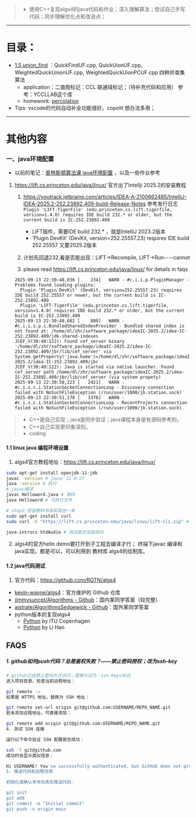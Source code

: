 > - 使用C++复现algs4的java代码和作业；深入理解算法；尝试自己手写代码；同步理解优化点和改进点；

------

# 目录：

- [1.5 union_find](1.5_union_find.md) ：QuickFindUF.cpp, QuickUionUF.cpp, WeightedQuickUnionUF.cpp, WeightedQuickUionPCUF.cpp 四种并查集算法
  - application：二值图标记：CCL 联通域标记；（待补充代码和应用） 参考：YCCLLAB这个库
  - homework: [percolation](hw1_percolation.md) 
- Tips: vscode的代码自动补全功能很好。copolit 想办法多用；

---

# 其他内容

### 一、java环境配置

- 以前的笔记：[普林斯顿算法课 java环境配置](https://blog.csdn.net/haronchou/article/details/78753222) ，以及一些作业参考

1. https://lift.cs.princeton.edu/java/linux/ 官方出了Intellji 2025.2的安装教程

   1. https://youtrack.jetbrains.com/articles/IDEA-A-2100662485/IntelliJ-IDEA-2025.2-252.23892.409-build-Release-Notes 参考发行日志
      ` Plugin 'LIFT-TigerFile' (edu.princeton.cs.lift.tigerfile, version=1.4.0) requires IDE build 232.* or older, but the current build is IC-252.23892.409`

      - LIFT插件，需要IDE build 232.* ，就是IntelliJ 2023.2版本
      - 'Plugin DevKit' (DevKit, version=252.25557.23) requires IDE build 252.25557 又要2025.2版本
   2. 计划先回退232,看是否能出现：LIFT->Recompile, LIFT->Run----cannot
   3. please read https://lift.cs.princeton.edu/java/linux/  for details in faqs

   ```
   2025-09-13 22:30:48,036 [    234]   WARN - #c.i.i.p.PluginManager - Problems found loading plugins:
     Plugin 'Plugin DevKit' (DevKit, version=252.25557.23) requires IDE build 252.25557 or newer, but the current build is IC-252.23892.409
     Plugin 'LIFT-TigerFile' (edu.princeton.cs.lift.tigerfile, version=1.4.0) requires IDE build 232.* or older, but the current build is IC-252.23892.409
   2025-09-13 22:30:48,682 [    880]   WARN - #c.i.i.s.p.i.BundledSharedIndexProvider - Bundled shared index is not found at: /home/dl/zhr/software_package/ideaIC-2025.2/idea-IC-252.23892.409/jdk-shared-indexes
   JCEF_V(30:49:122): Found cef_server binary '/home/dl/zhr/software_package/ideaIC-2025.2/idea-IC-252.23892.409/jbr/lib/cef_server' via System.getProperty('java.home')=/home/dl/zhr/software_package/ideaIC-2025.2/idea-IC-252.23892.409/jbr
   JCEF_V(30:49:122): Java is started via native launcher. Found cef_server path /home/dl/zhr/software_package/ideaIC-2025.2/idea-IC-252.23892.409/jbr/lib/cef_server (via system propety)
   2025-09-13 22:30:50,223 [   2421]   WARN - #c.i.s.c.i.StationSocketConnectionLoop - Discovery connection failed with NoSuchFileException (/run/user/1000/jb.station.sock)
   2025-09-13 22:30:51,178 [   3376]   WARN - #c.i.s.c.i.StationSocketConnectionLoop - RecentProjects connection failed with NoSuchFileException (/run/user/1000/jb.station.sock)
   
   ```

> - C++是自己实现；java是同步验证；java课程本身是有源码参考的。
> - C++自己实现更印象深刻。
> - coding

#### 1.1 linux java 编程环境设置

1. algs4官方教程地址：https://lift.cs.princeton.edu/java/linux/

```bash
sudo apt-get install openjdk-11-jdk
javac -version # javac 11.0.27
java -version # 执行
# javac编译 
javac Helloword.java # 源码
java Helloword # 可执行文件

# step2:安装教科书库和其他一来
sudo apt-get install curl 
sudo curl -O "https://lift.cs.princeton.edu/java/linux/lift-cli.zip" # 可以浏览器下载再复制过去，速度快

java-introcs StdAudio # 测试是否安装成功

```

2. algs4的官方hello demo要打开到子工程去编译才行；
   终端下javac 编译和java实现，都是可以，可以利用到 教材库 algs4的绘制库。

#### 1.2 java代码测试

1. 官方代码：https://github.com/RQTN/algs4

- [kevin-wayne/algs4](https://github.com/kevin-wayne/algs4)：官方维护的 Github 仓库
- [jimmysuncpt/Algorithms - Github](https://github.com/jimmysuncpt/Algorithms)：国内某同学答案（较完整）
- [aistrate/AlgorithmsSedgewick - Github](https://github.com/aistrate/AlgorithmsSedgewick)：国外某同学答案
- python版本的复现algs4
  - [Python](https://github.com/itu-algorithms/itu.algs4) by ITU Copenhagen
  - [Python](https://github.com/shellfly/algs4-py) by Li Hao

## FAQS

##### 1. github如何push代码？总是鉴权失败？——禁止密码授权；改为ssh-key

```bash
# github已经禁止密码方式访问；替换方式为：ssh-keys形式
进入项目目录，检查当前远程地址：

git remote -v
如果是 HTTPS 地址，替换为 SSH 地址：

git remote set-url origin git@github.com:USERNAME/REPO_NAME.git
若未添加远程地址，可直接添加：

git remote add origin git@github.com:USERNAME/REPO_NAME.git
4. 测试 SSH 连接

运行以下命令验证 SSH 配置是否成功：

ssh -T git@github.com
成功时会显示类似信息：

Hi USERNAME! You've successfully authenticated, but GitHub does not provide shell access
5. 推送代码到远程仓库

初始化或确认本地仓库后推送代码：

git init
git add
git commit -m "Initial commit"
git push -u origin main

```
